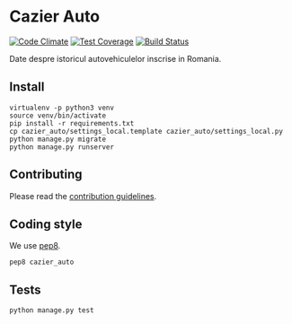 # Cazier Auto

[![Code Climate](https://codeclimate.com/github/gov-ithub/cazier_auto/badges/gpa.svg)](https://codeclimate.com/github/gov-ithub/cazier_auto)
[![Test Coverage](https://codeclimate.com/github/gov-ithub/cazier_auto/badges/coverage.svg)](https://codeclimate.com/github/gov-ithub/cazier_auto/coverage)
[![Build Status](https://travis-ci.org/gov-ithub/cazier_auto.svg?branch=master)](https://travis-ci.org/gov-ithub/cazier_auto)

Date despre istoricul autovehiculelor inscrise in Romania.

## Install

```shell
virtualenv -p python3 venv
source venv/bin/activate
pip install -r requirements.txt
cp cazier_auto/settings_local.template cazier_auto/settings_local.py
python manage.py migrate
python manage.py runserver
```

## Contributing

Please read the [contribution guidelines](https://github.com/gov-ithub/guidelines).

## Coding style

We use [pep8](https://www.python.org/dev/peps/pep-0008/).

```shell
pep8 cazier_auto
```

## Tests

```shell
python manage.py test
```
